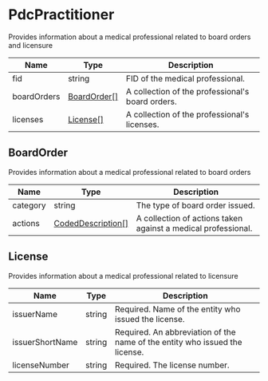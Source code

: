 # PdcPractitioner

Provides information about a medical professional related to board orders and licensure

| Name | Type | Description |
| - | - | - |
| fid  | string | FID of the medical professional. |
| boardOrders | [BoardOrder[]](#boardOrder) |  A collection of the professional's board orders. |
| licenses | [License[]](#license) | A collection of the professional's licenses. |

## BoardOrder

Provides information about a medical professional related to board orders

| Name | Type | Description |
| - | - | - |
| category  | string | The type of board order issued. |
| actions | [CodedDescription[]](codeddescription.md) | A collection of actions taken against a medical professional. |

## License

Provides information about a medical professional related to licensure

| Name | Type | Description |
| - | - | - |
| issuerName  | string | Required. Name of the entity who issued the license. |
| issuerShortName | string | Required. An abbreviation of the name of the entity who issued the license. |
| licenseNumber | string | Required. The license number. |
